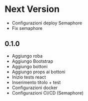 # Next Version
+ Configurazioni deploy Semaphore
+ Fix semaphore

## 0.1.0
+ Aggiungo roba
+ Aggiungo Bootstrap
+ Aggiungo bottoni
+ Aggiungo props ai bottoni
+ Inizio tests react
+ Inserimento titolo + test
+ Configurazioni docker
+ Configurazioni CI/CD (Semaphore)
